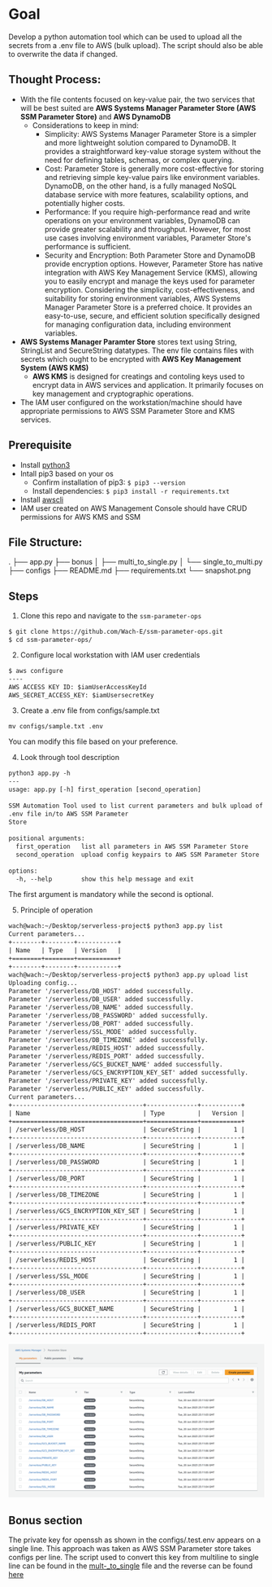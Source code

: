 # Goal
Develop a python automation tool which can be used to upload all the secrets from a .env file to AWS (bulk upload). The script should also be able to overwrite the data if changed.

## Thought Process:
- With the file contents focused on key-value pair, the two services that will be best suited are **AWS Systems Manager Parameter Store (AWS SSM Parameter Store)** and **AWS DynamoDB**
    -  Considerations to keep in mind:
        - Simplicity: AWS Systems Manager Parameter Store is a simpler and more lightweight solution compared to DynamoDB. It provides a straightforward key-value storage system without the need for defining tables, schemas, or complex querying.
        - Cost: Parameter Store is generally more cost-effective for storing and retrieving simple key-value pairs like environment variables. DynamoDB, on the other hand, is a fully managed NoSQL database service with more features, scalability options, and potentially higher costs.
        - Performance: If you require high-performance read and write operations on your environment variables, DynamoDB can provide greater scalability and throughput. However, for most use cases involving environment variables, Parameter Store's performance is sufficient.
        - Security and Encryption: Both Parameter Store and DynamoDB provide encryption options. However, Parameter Store has native integration with AWS Key Management Service (KMS), allowing you to easily encrypt and manage the keys used for parameter encryption.
    Considering the simplicity, cost-effectiveness, and suitability for storing environment variables, AWS Systems Manager Parameter Store is a preferred choice. It provides an easy-to-use, secure, and efficient solution specifically designed for managing configuration data, including environment variables.
- **AWS Systems Manager Paramter Store** stores text using String, StringList and SecureString datatypes. The env file contains files with secrets which ought to be encrypted with **AWS Key Management System (AWS KMS)**
    - **AWS KMS** is designed for creatings and contoling keys used to encrypt data in AWS services and application. It primarily focuses on key management and cryptographic operations.
- The IAM user configured on the workstation/machine should have appropriate permissions to AWS SSM Parameter Store and KMS services.

## Prerequisite
- Install [python3](https://www.python.org/downloads/)
- Intall pip3 based on your os 
    - Confirm installation of pip3: `$ pip3 --version`
    - Install dependencies: `$ pip3 install -r requirements.txt`
- Install [awscli](https://docs.aws.amazon.com/cli/latest/userguide/getting-started-install.html)
- IAM user created on AWS Management Console should have CRUD permissions for AWS KMS and SSM

## File Structure:
.
├── app.py
├── bonus
│   ├── multi_to_single.py
│   └── single_to_multi.py
├── configs
├── README.md
├── requirements.txt
└── snapshot.png

## Steps
1. Clone this repo and navigate to the `ssm-parameter-ops`
```
$ git clone https://github.com/Wach-E/ssm-parameter-ops.git
$ cd ssm-parameter-ops/
``` 

2. Configure local workstation with IAM user credentials
```
$ aws configure
----
AWS ACCESS KEY ID: $iamUserAccessKeyId
AWS_SECRET_ACCESS_KEY: $iamUsersecretKey
```

3. Create a .env file from configs/sample.txt
```
mv configs/sample.txt .env
```
You can modify this file based on your preference.

4. Look through tool description
```
python3 app.py -h
---
usage: app.py [-h] first_operation [second_operation]

SSM Automation Tool used to list current parameters and bulk upload of .env file in/to AWS SSM Parameter
Store

positional arguments:
  first_operation   list all parameters in AWS SSM Parameter Store
  second_operation  upload config keypairs to AWS SSM Parameter Store

options:
  -h, --help        show this help message and exit
```
The first argument is mandatory while the second is optional.

5. Principle of operation
```
wach@wach:~/Desktop/serverless-project$ python3 app.py list
Current parameters...
+--------+--------+-----------+
| Name   | Type   | Version   |
+========+========+===========+
+--------+--------+-----------+
wach@wach:~/Desktop/serverless-project$ python3 app.py upload list
Uploading config...
Parameter '/serverless/DB_HOST' added successfully.
Parameter '/serverless/DB_USER' added successfully.
Parameter '/serverless/DB_NAME' added successfully.
Parameter '/serverless/DB_PASSWORD' added successfully.
Parameter '/serverless/DB_PORT' added successfully.
Parameter '/serverless/SSL_MODE' added successfully.
Parameter '/serverless/DB_TIMEZONE' added successfully.
Parameter '/serverless/REDIS_HOST' added successfully.
Parameter '/serverless/REDIS_PORT' added successfully.
Parameter '/serverless/GCS_BUCKET_NAME' added successfully.
Parameter '/serverless/GCS_ENCRYPTION_KEY_SET' added successfully.
Parameter '/serverless/PRIVATE_KEY' added successfully.
Parameter '/serverless/PUBLIC_KEY' added successfully.
Current parameters...
+------------------------------------+--------------+-----------+
| Name                               | Type         |   Version |
+====================================+==============+===========+
| /serverless/DB_HOST                | SecureString |         1 |
+------------------------------------+--------------+-----------+
| /serverless/DB_NAME                | SecureString |         1 |
+------------------------------------+--------------+-----------+
| /serverless/DB_PASSWORD            | SecureString |         1 |
+------------------------------------+--------------+-----------+
| /serverless/DB_PORT                | SecureString |         1 |
+------------------------------------+--------------+-----------+
| /serverless/DB_TIMEZONE            | SecureString |         1 |
+------------------------------------+--------------+-----------+
| /serverless/GCS_ENCRYPTION_KEY_SET | SecureString |         1 |
+------------------------------------+--------------+-----------+
| /serverless/PRIVATE_KEY            | SecureString |         1 |
+------------------------------------+--------------+-----------+
| /serverless/PUBLIC_KEY             | SecureString |         1 |
+------------------------------------+--------------+-----------+
| /serverless/REDIS_HOST             | SecureString |         1 |
+------------------------------------+--------------+-----------+
| /serverless/SSL_MODE               | SecureString |         1 |
+------------------------------------+--------------+-----------+
| /serverless/DB_USER                | SecureString |         1 |
+------------------------------------+--------------+-----------+
| /serverless/GCS_BUCKET_NAME        | SecureString |         1 |
+------------------------------------+--------------+-----------+
| /serverless/REDIS_PORT             | SecureString |         1 |
+------------------------------------+--------------+-----------+
```

![Parameters uploaded from .env file](snapshot.png)

## Bonus section
The private key for openssh as shown in the configs/.test.env appears on a single line. This approach was taken as AWS SSM Parameter store takes configs per line. The script used to convert this key from multiline to single line can be found in the [mult-_to_single](bonus/multi_to_single.py) file and the reverse can be found [here](bonus/single_to_multi.py)